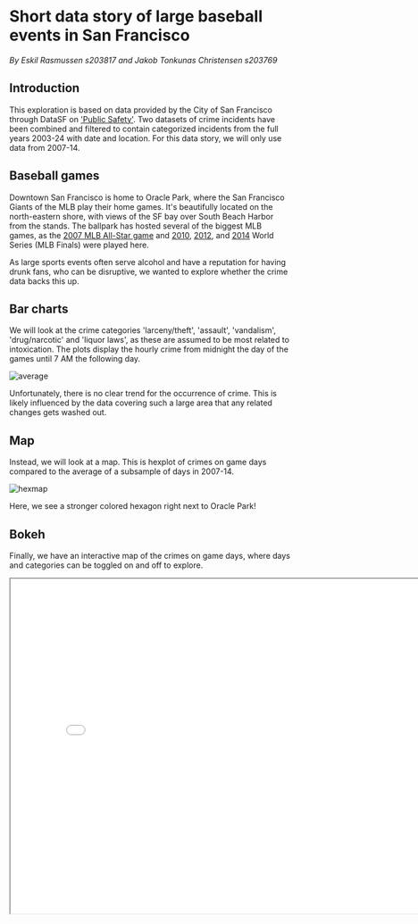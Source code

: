 # Short data story of large baseball events in San Francisco
_By Eskil Rasmussen s203817 and Jakob Tonkunas Christensen s203769_
## Introduction
This exploration is based on data provided by the City of San Francisco through DataSF on ['Public Safety'](https://datasf.org/opendata/). Two datasets of crime incidents have been combined and filtered to contain categorized incidents from the full years 2003-24 with date and location. For this data story, we will only use data from 2007-14.

## Baseball games
Downtown San Francisco is home to Oracle Park, where the San Francisco Giants of the MLB play their home games. It's beautifully located on the north-eastern shore, with views of the SF bay over South Beach Harbor from the stands. The ballpark has hosted several of the biggest MLB games, as the [2007 MLB All-Star game](https://en.wikipedia.org/wiki/2007_Major_League_Baseball_All-Star_Game) and [2010](https://en.wikipedia.org/wiki/2010_World_Series), [2012](https://en.wikipedia.org/wiki/2012_World_Series), and [2014](https://en.wikipedia.org/wiki/2014_World_Series) World Series (MLB Finals) were played here.

As large sports events often serve alcohol and have a reputation for having drunk fans, who can be disruptive, we wanted to explore whether the crime data backs this up.

## Bar charts
We will look at the crime categories 'larceny/theft', 'assault', 'vandalism', 'drug/narcotic' and 'liquor laws', as these are assumed to be most related to intoxication. The plots display the hourly crime from midnight the day of the games until 7 AM the following day.

![average](average.png)

Unfortunately, there is no clear trend for the occurrence of crime. This is likely influenced by the data covering such a large area that any related changes gets washed out.

## Map

Instead, we will look at a map. This is hexplot of crimes on game days compared to the average of a subsample of days in 2007-14.

![hexmap](hexmap.png)

Here, we see a stronger colored hexagon right next to Oracle Park!

## Bokeh
Finally, we have an interactive map of the crimes on game days, where days and categories can be toggled on and off to explore.

<iframe src="/assets/interactive_crime.html" width="800" height="600"></iframe>
